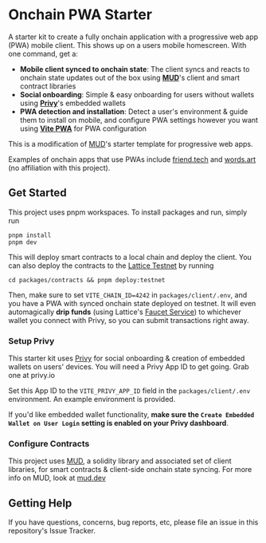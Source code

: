 # Onchain PWA Starter

A starter kit to create a fully onchain application with a progressive web app (PWA) mobile client. This shows up on a users mobile homescreen. With one command, get a:

- **Mobile client synced to onchain state**: The client syncs and reacts to onchain state updates out of the box using **[MUD](https://mud.dev)**'s client and smart contract libraries
- **Social onboarding**: Simple & easy onboarding for users without wallets using **[Privy](https://privy.io)**'s embedded wallets
- **PWA detection and installation**: Detect a user's environment & guide them to install on mobile, and configure PWA settings however you want using **[Vite PWA](https://vite-pwa-org.netlify.app/)** for PWA configuration

This is a modification of [MUD](https://mud.dev)'s starter template for progressive web apps.

Examples of onchain apps that use PWAs include [friend.tech](https://friend.tech) and [words.art](https://words.art) (no affiliation with this project).

## Get Started

This project uses pnpm workspaces. To install packages and run, simply run

```
pnpm install
pnpm dev
```

This will deploy smart contracts to a local chain and deploy the client. You can also deploy the contracts to the [Lattice Testnet](https://mud.dev/tutorials/emojimon/deploy-to-testnet) by running

```
cd packages/contracts && pnpm deploy:testnet
```

Then, make sure to set `VITE_CHAIN_ID=4242` in `packages/client/.env`, and you have a PWA with synced onchain state deployed on testnet. It will even automagically **drip funds** (using Lattice's [Faucet Service](https://mud.dev/cli#faucet)) to whichever wallet you connect with Privy, so you can submit transactions right away.

### Setup Privy

This starter kit uses [Privy](https://privy.io) for social onboarding & creation of embedded wallets on users' devices. You will need a Privy App ID to get going. Grab one at privy.io

Set this App ID to the `VITE_PRIVY_APP_ID` field in the `packages/client/.env` environment. An example environment is provided.

If you'd like embedded wallet functionality, **make sure the `Create Embedded Wallet on User Login` setting is enabled on your Privy dashboard**.

### Configure Contracts

This project uses [MUD](https://mud.dev), a solidity library and associated set of client libraries, for smart contracts & client-side onchain state syncing. For more info on MUD, look at [mud.dev](mud.dev)

## Getting Help

If you have questions, concerns, bug reports, etc, please file an issue in this repository's Issue Tracker.
